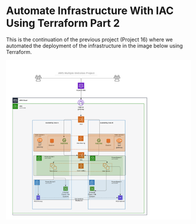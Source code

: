 # Automate Infrastructure With IAC Using Terraform Part 2

This is the continuation of the previous project (Project 16) where we automated the deployment of the infrastructure in the image below using Terraform.

![Infrastructure](images/infra.png)
